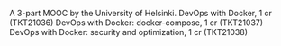 A 3-part MOOC by the University of Helsinki.
DevOps with Docker, 1 cr (TKT21036)
DevOps with Docker: docker-compose, 1 cr (TKT21037)
DevOps with Docker: security and optimization, 1 cr (TKT21038)
